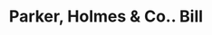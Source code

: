 ---
doi: 10.7916/D8FX8NH0
date_other: '1900'
date_other_textual: 1900-1909
form: printed ephemera
genre:
- Invoices
name:
- Parker, Holmes & Co.
object_in_context_url: https://biggert.cul.columbia.edu/items/view/ave_biggert_00435
subject_hierarchical_geographic:
- Boston, Massachusetts, United States
subject_name:
- Parker, Holmes & Co.
title: Parker, Holmes & Co.. Bill
sort_title: Parker, Holmes & Co.. Bill
call_number: ave_biggert_00435
coordinates:
- 42.35805555555556,-71.06361111111111
pid: ave_biggert_00435
identifiers: ave_biggert_00435
thumbnail: https://derivativo-1.library.columbia.edu/iiif/2/ldpd:344055/full/!256,256/0/native.jpg
permalink: "/biggert/ave_biggert_00435/"
layout: iiif-image-page
---